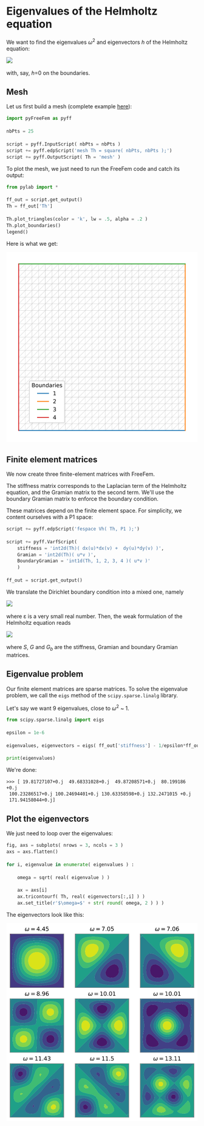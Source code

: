 # Eigenvalues of the Helmholtz equation

We want to find the eigenvalues *ω*<sup>2</sup> and eigenvectors *h* of the Helmholtz equation:

<img src="https://render.githubusercontent.com/render/math?math=\nabla^2 h %2B \omega^2 h = 0">

with, say, *h*=0 on the boundaries.

## Mesh

Let us first build a mesh (complete example [here](../examples/Helmholtz/Helmholtz.py)):

```python
import pyFreeFem as pyff

nbPts = 25

script = pyff.InputScript( nbPts = nbPts )
script += pyff.edpScript('mesh Th = square( nbPts, nbPts );')
script += pyff.OutputScript( Th = 'mesh' )
```
To plot the mesh, we just need to run the FreeFem code and catch its output:

```python
from pylab import *

ff_out = script.get_output()
Th = ff_out['Th']

Th.plot_triangles(color = 'k', lw = .5, alpha = .2 )
Th.plot_boundaries()
legend()
```
Here is what we get:

![Mesh](../figures/Helmholtz_mesh.svg)

## Finite element matrices

We now create three finite-element matrices with FreeFem.

The stiffness matrix corresponds to the Laplacian term of the Helmholtz equation, and the Gramian matrix to the second term. We'll use the boundary Gramian matrix to enforce the boundary condition.

These matrices depend on the finite element space. For simplicity, we content ourselves with a P1 space:

```python
script += pyff.edpScript('fespace Vh( Th, P1 );')

script += pyff.VarfScript(
    stiffness = 'int2d(Th)( dx(u)*dx(v) +  dy(u)*dy(v) )',
    Gramian = 'int2d(Th)( u*v )',
    BoundaryGramian = 'int1d(Th, 1, 2, 3, 4 )( u*v )'
    )

ff_out = script.get_output()
```
We translate the Dirichlet boundary condition into a mixed one, namely

<img src="https://render.githubusercontent.com/render/math?math=\epsilon \dfrac{\partial h}{\partial n} %2B h = 0">

where ε is a very small real number. Then, the weak formulation of the Helmholtz equation reads

<img src="https://render.githubusercontent.com/render/math?math=\left(S %2B \dfrac{G_b}{\epsilon} %2B \omega^2 \, G \right) \, h = 0">

where *S*, *G* and *G<sub>b</sub>* are the stiffness, Gramian and boundary Gramian matrices.

## Eigenvalue problem

Our finite element matrices are sparse matrices. To solve the eigenvalue problem, we call the `eigs` method of the `scipy.sparse.linalg` library.

Let's say we want 9 eigenvalues, close to *ω*<sup>2</sup> ~ 1.

```python
from scipy.sparse.linalg import eigs

epsilon = 1e-6

eigenvalues, eigenvectors = eigs( ff_out['stiffness'] - 1/epsilon*ff_out['BoundaryGramian'], 9, ff_out['Gramian'], sigma = 1 )

print(eigenvalues)
```
We're done:

```console
>>> [ 19.81727107+0.j  49.68331028+0.j  49.87208571+0.j  80.199186  +0.j
 100.23286517+0.j 100.24694401+0.j 130.63358598+0.j 132.2471015 +0.j
 171.94158044+0.j]
```
## Plot the eigenvectors

We just need to loop over the eigenvalues:

```python
fig, axs = subplots( nrows = 3, ncols = 3 )
axs = axs.flatten()

for i, eigenvalue in enumerate( eigenvalues ) :

    omega = sqrt( real( eigenvalue ) )

    ax = axs[i]
    ax.tricontourf( Th, real( eigenvectors[:,i] ) )
    ax.set_title(r'$\omega=$' + str( round( omega, 2 ) ) )
```

The eigenvectors look like this:

![Eigenvectors](../figures/Helmholtz.svg)
